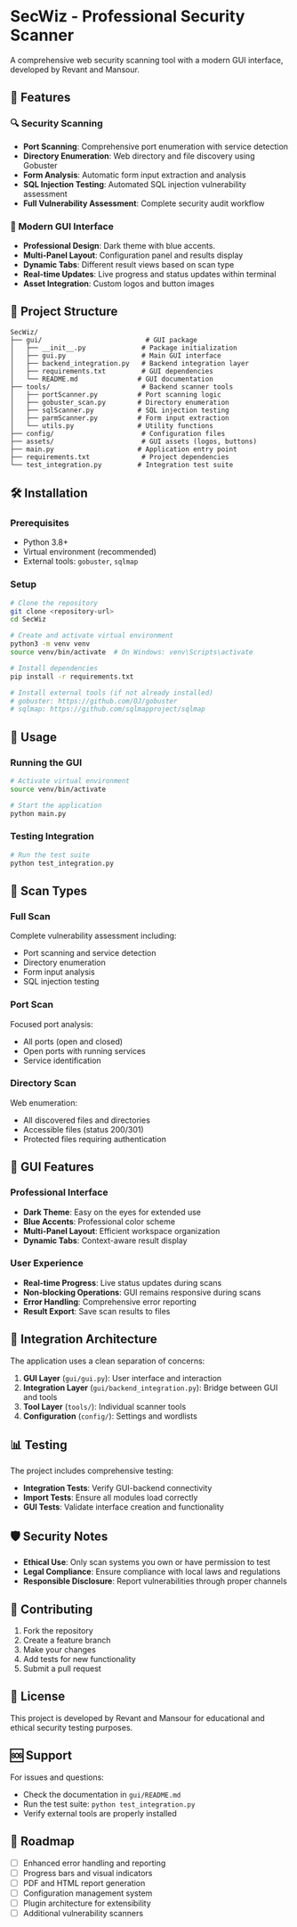 # SecWiz - Professional Security Scanner

A comprehensive web security scanning tool with a modern GUI interface, developed by Revant and Mansour.

## 🚀 Features

### 🔍 Security Scanning
- **Port Scanning**: Comprehensive port enumeration with service detection
- **Directory Enumeration**: Web directory and file discovery using Gobuster
- **Form Analysis**: Automatic form input extraction and analysis
- **SQL Injection Testing**: Automated SQL injection vulnerability assessment
- **Full Vulnerability Assessment**: Complete security audit workflow

### 🎨 Modern GUI Interface
- **Professional Design**: Dark theme with blue accents.
- **Multi-Panel Layout**: Configuration panel and results display
- **Dynamic Tabs**: Different result views based on scan type
- **Real-time Updates**: Live progress and status updates within terminal
- **Asset Integration**: Custom logos and button images

## 📁 Project Structure

```
SecWiz/
├── gui/                          # GUI package
│   ├── __init__.py              # Package initialization
│   ├── gui.py                   # Main GUI interface
│   ├── backend_integration.py   # Backend integration layer
│   ├── requirements.txt         # GUI dependencies
│   └── README.md               # GUI documentation
├── tools/                       # Backend scanner tools
│   ├── portScanner.py          # Port scanning logic
│   ├── gobuster_scan.py        # Directory enumeration
│   ├── sqlScanner.py           # SQL injection testing
│   ├── parmScanner.py          # Form input extraction
│   └── utils.py                # Utility functions
├── config/                      # Configuration files
├── assets/                      # GUI assets (logos, buttons)
├── main.py                     # Application entry point
├── requirements.txt             # Project dependencies
└── test_integration.py         # Integration test suite
```

## 🛠️ Installation

### Prerequisites
- Python 3.8+
- Virtual environment (recommended)
- External tools: `gobuster`, `sqlmap`

### Setup
```bash
# Clone the repository
git clone <repository-url>
cd SecWiz

# Create and activate virtual environment
python3 -m venv venv
source venv/bin/activate  # On Windows: venv\Scripts\activate

# Install dependencies
pip install -r requirements.txt

# Install external tools (if not already installed)
# gobuster: https://github.com/OJ/gobuster
# sqlmap: https://github.com/sqlmapproject/sqlmap
```

## 🎯 Usage

### Running the GUI
```bash
# Activate virtual environment
source venv/bin/activate

# Start the application
python main.py
```

### Testing Integration
```bash
# Run the test suite
python test_integration.py
```

## 🔧 Scan Types

### Full Scan
Complete vulnerability assessment including:
- Port scanning and service detection
- Directory enumeration
- Form input analysis
- SQL injection testing

### Port Scan
Focused port analysis:
- All ports (open and closed)
- Open ports with running services
- Service identification

### Directory Scan
Web enumeration:
- All discovered files and directories
- Accessible files (status 200/301)
- Protected files requiring authentication

## 🎨 GUI Features

### Professional Interface
- **Dark Theme**: Easy on the eyes for extended use
- **Blue Accents**: Professional color scheme
- **Multi-Panel Layout**: Efficient workspace organization
- **Dynamic Tabs**: Context-aware result display

### User Experience
- **Real-time Progress**: Live status updates during scans
- **Non-blocking Operations**: GUI remains responsive during scans
- **Error Handling**: Comprehensive error reporting
- **Result Export**: Save scan results to files

## 🔄 Integration Architecture

The application uses a clean separation of concerns:

1. **GUI Layer** (`gui/gui.py`): User interface and interaction
2. **Integration Layer** (`gui/backend_integration.py`): Bridge between GUI and tools
3. **Tool Layer** (`tools/`): Individual scanner tools
4. **Configuration** (`config/`): Settings and wordlists

## 📊 Testing

The project includes comprehensive testing:
- **Integration Tests**: Verify GUI-backend connectivity
- **Import Tests**: Ensure all modules load correctly
- **GUI Tests**: Validate interface creation and functionality

## 🛡️ Security Notes

- **Ethical Use**: Only scan systems you own or have permission to test
- **Legal Compliance**: Ensure compliance with local laws and regulations
- **Responsible Disclosure**: Report vulnerabilities through proper channels

## 🤝 Contributing

1. Fork the repository
2. Create a feature branch
3. Make your changes
4. Add tests for new functionality
5. Submit a pull request

## 📝 License

This project is developed by Revant and Mansour for educational and ethical security testing purposes.

## 🆘 Support

For issues and questions:
- Check the documentation in `gui/README.md`
- Run the test suite: `python test_integration.py`
- Verify external tools are properly installed

## 🎯 Roadmap

- [ ] Enhanced error handling and reporting
- [ ] Progress bars and visual indicators
- [ ] PDF and HTML report generation
- [ ] Configuration management system
- [ ] Plugin architecture for extensibility
- [ ] Additional vulnerability scanners

